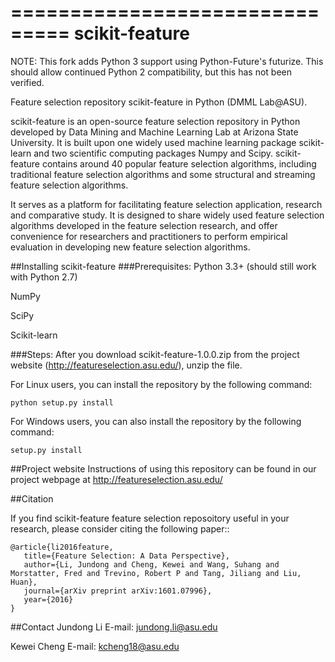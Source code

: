 ===============================
scikit-feature
===============================
NOTE: This fork adds Python 3 support using Python-Future's futurize. This should allow continued Python 2 compatibility, but this has not been verified.

Feature selection repository scikit-feature in Python (DMML Lab@ASU). 

scikit-feature is an open-source feature selection repository in Python developed by Data Mining and Machine Learning Lab at Arizona State University. It is built upon one widely used machine learning package scikit-learn and two scientific computing packages Numpy and Scipy. scikit-feature contains around 40 popular feature selection algorithms, including traditional feature selection algorithms and some structural and streaming feature selection algorithms. 

It serves as a platform for facilitating feature selection application, research and comparative study. It is designed to share widely used feature selection algorithms developed in the feature selection research, and offer convenience for researchers and practitioners to perform empirical evaluation in developing new feature selection algorithms.

##Installing scikit-feature
###Prerequisites:
Python 3.3+ (should still work with Python 2.7)

NumPy

SciPy

Scikit-learn

###Steps:
After you download scikit-feature-1.0.0.zip from the project website (http://featureselection.asu.edu/), unzip the file.

For Linux users, you can install the repository by the following command:

    python setup.py install

For Windows users, you can also install the repository by the following command:

    setup.py install

##Project website
Instructions of using this repository can be found in our project webpage at http://featureselection.asu.edu/

##Citation

If you find scikit-feature feature selection reposoitory useful in your research, please consider citing the following paper::

    @article{li2016feature,
       title={Feature Selection: A Data Perspective},
       author={Li, Jundong and Cheng, Kewei and Wang, Suhang and Morstatter, Fred and Trevino, Robert P and Tang, Jiliang and Liu, Huan},
       journal={arXiv preprint arXiv:1601.07996},
       year={2016}
    }
    
##Contact
Jundong Li
E-mail: jundong.li@asu.edu

Kewei Cheng
E-mail: kcheng18@asu.edu
